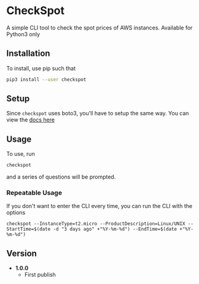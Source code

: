 # CheckSpot
A simple CLI tool to check the spot prices of AWS instances. Available for Python3 only

## Installation
To install, use pip such that

```bash
pip3 install --user checkspot
```

## Setup
Since `checkspot` uses boto3, you'll have to setup the same way. You can view the [docs here](http://boto3.readthedocs.io/en/latest/guide/quickstart.html)

## Usage
To use, run

```bash
checkspot
```

and a series of questions will be prompted.

### Repeatable Usage
If you don't want to enter the CLI every time, you can run the CLI with the options

```
checkspot --InstanceType=t2.micro --ProductDescription=Linux/UNIX --StartTime=$(date -d "3 days ago" +"%Y-%m-%d") --EndTime=$(date +"%Y-%m-%d")
```

## Version

* **1.0.0**
    * First publish
